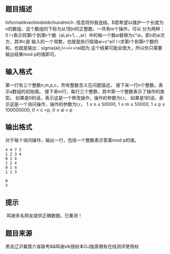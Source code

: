 


## 题目描述
Informatikverbindetdichundmich.
信息将你我连结。B君希望以维护一个长度为n的数组，这个数组的下标为从1到n的正整数。一共有m个操作，可以
分为两种：0 l r表示将第l个到第r个数（al,al+1,...,ar）中的每一个数ai替换为c^ai，即c的ai次方，其中c是
输入的一个常数，也就是执行赋值ai=c^ai1 l r求第l个到第r个数的和，也就是输出：sigma(ai),l<=i<=rai因为
这个结果可能会很大，所以你只需要输出结果mod p的值即可。
## 输入格式
第一行有三个整数n,m,p,c，所有整数含义见问题描述。
接下来一行n个整数，表示a数组的初始值。
接下来m行，每行三个整数，其中第一个整数表示了操作的类型。
如果是0的话，表示这是一个修改操作，操作的参数为l,r。
如果是1的话，表示这是一个询问操作，操作的参数为l,r。
1 ≤ n ≤ 50000, 1 ≤ m ≤ 50000, 1 ≤ p ≤ 100000000, 0 < c <p, 0 ≤ ai < p
## 输出格式
对于每个询问操作，输出一行，包括一个整数表示答案mod p的值。

```input1
4 4 7 2
1 2 3 4
0 1 4
1 2 4
0 1 4
1 1 3

```

```output1
0 
3
```

## 提示
 鸣谢多名网友提供正确数据，已重测！
## 题目来源
黑吉辽沪冀晋六省联考&&鸣谢xlk授权本OJ独家拥有在线测评使用权


